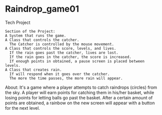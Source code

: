 Raindrop_game01
===============
Tech Project
~~~~~~~~~~~~~~~
Section of the Project:
A System that runs the game.
A Class that controls the catcher.
  The Catcher is controlled by the mouse movement.
A Class that controls the score, levels, and lives.
  If the rain goes past the catcher, lives are lost.
  If the rain goes in the catcher, the score is increased.
  If enough points in obtained, a pause screen is placed between levels.
A Class that creates rain.
  If will respond when it goes over the catcher.
  The more the time passes, the more rain will appear.
~~~~~~~~~~~~~~~
About:  It's a game where a 
player attempts to catch 
raindrops (circles) from the 
sky.  A player will earn points
for catching them in his/her 
basket, while losing points for
letting balls go past the basket.
After a certain amount of points 
are obtained, a rainbow on the
new screen will appear with a 
button for the next level.
